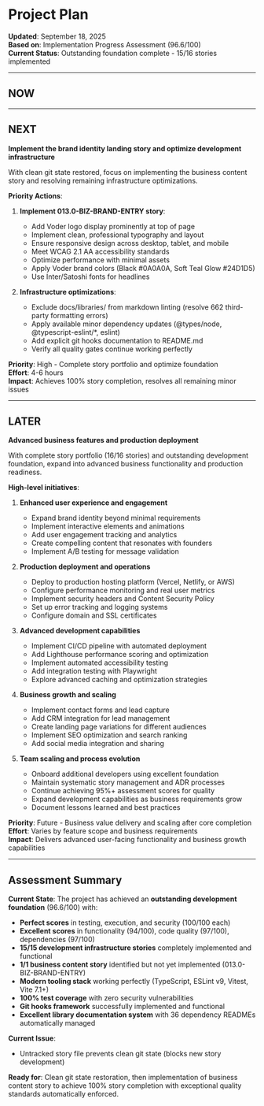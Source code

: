 # Project Plan

**Updated**: September 18, 2025  
**Based on**: Implementation Progress Assessment (96.6/100)  
**Current Status**: Outstanding foundation complete - 15/16 stories implemented

---

## NOW

---

## NEXT

**Implement the brand identity landing story and optimize development infrastructure**

With clean git state restored, focus on implementing the business content story and resolving remaining infrastructure optimizations.

**Priority Actions**:
1. **Implement 013.0-BIZ-BRAND-ENTRY story**:
   - Add Voder logo display prominently at top of page
   - Implement clean, professional typography and layout
   - Ensure responsive design across desktop, tablet, and mobile
   - Meet WCAG 2.1 AA accessibility standards
   - Optimize performance with minimal assets
   - Apply Voder brand colors (Black #0A0A0A, Soft Teal Glow #24D1D5)
   - Use Inter/Satoshi fonts for headlines

2. **Infrastructure optimizations**:
   - Exclude docs/libraries/ from markdown linting (resolve 662 third-party formatting errors)
   - Apply available minor dependency updates (@types/node, @typescript-eslint/*, eslint)
   - Add explicit git hooks documentation to README.md
   - Verify all quality gates continue working perfectly

**Priority**: High - Complete story portfolio and optimize foundation  
**Effort**: 4-6 hours  
**Impact**: Achieves 100% story completion, resolves all remaining minor issues

---

## LATER

**Advanced business features and production deployment**

With complete story portfolio (16/16 stories) and outstanding development foundation, expand into advanced business functionality and production readiness.

**High-level initiatives**:

1. **Enhanced user experience and engagement**
   - Expand brand identity beyond minimal requirements
   - Implement interactive elements and animations
   - Add user engagement tracking and analytics
   - Create compelling content that resonates with founders
   - Implement A/B testing for message validation

2. **Production deployment and operations**
   - Deploy to production hosting platform (Vercel, Netlify, or AWS)
   - Configure performance monitoring and real user metrics
   - Implement security headers and Content Security Policy
   - Set up error tracking and logging systems
   - Configure domain and SSL certificates

3. **Advanced development capabilities**
   - Implement CI/CD pipeline with automated deployment
   - Add Lighthouse performance scoring and optimization
   - Implement automated accessibility testing
   - Add integration testing with Playwright
   - Explore advanced caching and optimization strategies

4. **Business growth and scaling**
   - Implement contact forms and lead capture
   - Add CRM integration for lead management
   - Create landing page variations for different audiences
   - Implement SEO optimization and search ranking
   - Add social media integration and sharing

5. **Team scaling and process evolution**
   - Onboard additional developers using excellent foundation
   - Maintain systematic story management and ADR processes
   - Continue achieving 95%+ assessment scores for quality
   - Expand development capabilities as business requirements grow
   - Document lessons learned and best practices

**Priority**: Future - Business value delivery and scaling after core completion  
**Effort**: Varies by feature scope and business requirements  
**Impact**: Delivers advanced user-facing functionality and business growth capabilities

---

## Assessment Summary

**Current State**: The project has achieved an **outstanding development foundation** (96.6/100) with:
- **Perfect scores** in testing, execution, and security (100/100 each)
- **Excellent scores** in functionality (94/100), code quality (97/100), dependencies (97/100)
- **15/15 development infrastructure stories** completely implemented and functional
- **1/1 business content story** identified but not yet implemented (013.0-BIZ-BRAND-ENTRY)
- **Modern tooling stack** working perfectly (TypeScript, ESLint v9, Vitest, Vite 7.1+)
- **100% test coverage** with zero security vulnerabilities
- **Git hooks framework** successfully implemented and functional
- **Excellent library documentation system** with 36 dependency READMEs automatically managed

**Current Issue**: 
- Untracked story file prevents clean git state (blocks new story development)

**Ready for**: Clean git state restoration, then implementation of business content story to achieve 100% story completion with exceptional quality standards automatically enforced.